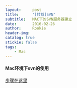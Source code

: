 ```yaml
---
layout:     post
title:      '[转载]SVN'
subtitle:   MAC下的SVN服务器建立
date:       2016-02-26
author:     Rookie
header-img: 
catalog: true
stickie: false
tags:
    - Mac
---
```


#### Mac环境下svn的使用

[步骤在这里](https://blog.csdn.net/q199109106q/article/details/8655204)